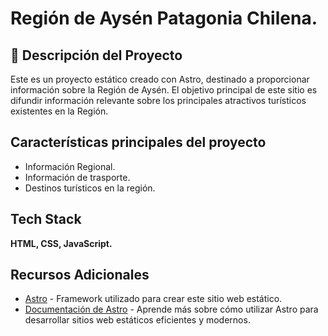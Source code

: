 
# Región de Aysén Patagonia Chilena.


## 🚀 Descripción del Proyecto

Este es un proyecto estático creado con Astro, destinado a proporcionar información sobre la Región de Aysén. El objetivo principal de este sitio es difundir información relevante sobre los principales atractivos turísticos existentes en la Región.


## Características principales del proyecto

 - Información Regional.
 - Información de trasporte.
 - Destinos turísticos en la región.


## Tech Stack

**HTML, CSS, JavaScript.**

## Recursos Adicionales

- [Astro](https://astro.build) - Framework utilizado para crear este sitio web estático.
- [Documentación de Astro](https://docs.astro.build) - Aprende más sobre cómo utilizar Astro para desarrollar sitios web estáticos eficientes y modernos.


